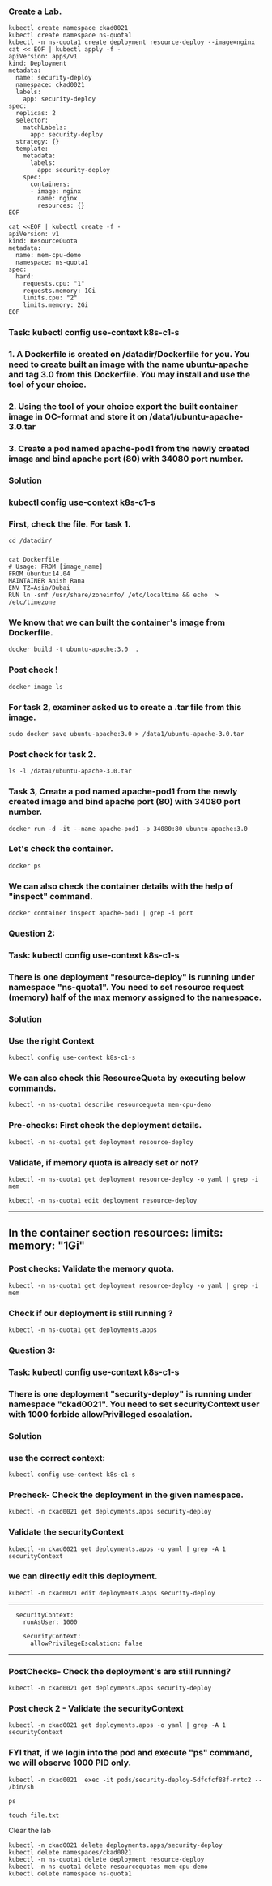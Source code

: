 ### Create a Lab.
```
kubectl create namespace ckad0021
kubectl create namespace ns-quota1
kubectl -n ns-quota1 create deployment resource-deploy --image=nginx
cat << EOF | kubectl apply -f -
apiVersion: apps/v1
kind: Deployment
metadata:
  name: security-deploy
  namespace: ckad0021
  labels:
    app: security-deploy
spec:
  replicas: 2
  selector:
    matchLabels:
      app: security-deploy
  strategy: {}
  template:
    metadata:
      labels:
        app: security-deploy
    spec:
      containers:
      - image: nginx
        name: nginx
        resources: {}
EOF

cat <<EOF | kubectl create -f -
apiVersion: v1
kind: ResourceQuota
metadata:
  name: mem-cpu-demo
  namespace: ns-quota1
spec:
  hard:
    requests.cpu: "1"
    requests.memory: 1Gi
    limits.cpu: "2"
    limits.memory: 2Gi
EOF

```



### Task:   kubectl config use-context k8s-c1-s
### 1. A Dockerfile is created on /datadir/Dockerfile for you. You need to create built an image with the name ubuntu-apache and tag 3.0 from this Dockerfile. You may install and use the tool of your choice.
### 2. Using the tool of your choice export the built container image in OC-format and store it on /data1/ubuntu-apache-3.0.tar
### 3. Create a pod named apache-pod1 from the newly created image and bind apache port (80) with 34080 port number.

### Solution

### kubectl config use-context k8s-c1-s

### First, check the file. For task 1.
```
cd /datadir/
```
###
```
cat Dockerfile 
# Usage: FROM [image_name]
FROM ubuntu:14.04
MAINTAINER Anish Rana
ENV TZ=Asia/Dubai
RUN ln -snf /usr/share/zoneinfo/ /etc/localtime && echo  > /etc/timezone
```

### We know that we can built the container's image from Dockerfile. 
```
docker build -t ubuntu-apache:3.0  .
```

### Post check !
```
docker image ls
```

### For task 2, examiner asked us to create a .tar file from this image.

```
sudo docker save ubuntu-apache:3.0 > /data1/ubuntu-apache-3.0.tar
```

### Post check for task 2.
```
ls -l /data1/ubuntu-apache-3.0.tar
```

### Task 3, Create a pod named apache-pod1 from the newly created image and bind apache port (80) with 34080 port number.

```
docker run -d -it --name apache-pod1 -p 34080:80 ubuntu-apache:3.0
```

### Let's check the container.
```
docker ps
```

### We can also check the container details with the help of "inspect" command.
```
docker container inspect apache-pod1 | grep -i port
```




### Question 2: 

### Task:  kubectl config use-context k8s-c1-s

### There is one deployment "resource-deploy" is running under namespace "ns-quota1". You need to set resource request (memory) half of the  max memory assigned to the namespace.


### Solution
### Use the right Context 
```
kubectl config use-context k8s-c1-s
```

### We can also check this ResourceQuota by executing below commands.

```
kubectl -n ns-quota1 describe resourcequota mem-cpu-demo
```

### Pre-checks: First check the deployment details.
```
kubectl -n ns-quota1 get deployment resource-deploy
```

### Validate, if memory quota is already set or not?

```
kubectl -n ns-quota1 get deployment resource-deploy -o yaml | grep -i mem
```

```
kubectl -n ns-quota1 edit deployment resource-deploy
```
-------------
In the container section
    resources:
      limits:
        memory: "1Gi"
----------------

### Post checks: Validate the memory quota.
```
kubectl -n ns-quota1 get deployment resource-deploy -o yaml | grep -i mem
```

### Check if our deployment is still running ?

```
kubectl -n ns-quota1 get deployments.apps
```




### Question 3: 

### Task:  kubectl config use-context k8s-c1-s

### There is one deployment "security-deploy" is running under namespace "ckad0021". You need to set securityContext user with 1000 forbide allowPrivilleged escalation.

### Solution


### use the correct context:
```
kubectl config use-context k8s-c1-s
```

### Precheck- Check the deployment in the given namespace.
```
kubectl -n ckad0021 get deployments.apps security-deploy 
```

### Validate the securityContext
```
kubectl -n ckad0021 get deployments.apps -o yaml | grep -A 1 securityContext
```
### we can directly edit this deployment.

```
kubectl -n ckad0021 edit deployments.apps security-deploy
```
-------------
      securityContext:
        runAsUser: 1000

        securityContext:
          allowPrivilegeEscalation: false
----------------

### PostChecks- Check the deployment's are still running?
```
kubectl -n ckad0021 get deployments.apps security-deploy 
```
### Post check 2 - Validate the securityContext
```
kubectl -n ckad0021 get deployments.apps -o yaml | grep -A 1 securityContext
```

### FYI that, if we login into the pod and execute "ps" command, we will observe 1000 PID only.
```
kubectl -n ckad0021  exec -it pods/security-deploy-5dfcfcf88f-nrtc2 -- /bin/sh
```
```
ps
```
```
touch file.txt
```


Clear the lab

```
kubectl -n ckad0021 delete deployments.apps/security-deploy 
kubectl delete namespaces/ckad0021
kubectl -n ns-quota1 delete deployment resource-deploy
kubectl -n ns-quota1 delete resourcequotas mem-cpu-demo
kubectl delete namespace ns-quota1
```





